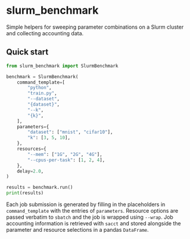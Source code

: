 # slurm_benchmark

Simple helpers for sweeping parameter combinations on a Slurm cluster and
collecting accounting data.

## Quick start

```python
from slurm_benchmark import SlurmBenchmark

benchmark = SlurmBenchmark(
    command_template=[
        "python",
        "train.py",
        "--dataset",
        "{dataset}",
        "--k",
        "{k}",
    ],
    parameters={
        "dataset": ["mnist", "cifar10"],
        "k": [3, 5, 10],
    },
    resources={
        "--mem": ["1G", "2G", "4G"],
        "--cpus-per-task": [1, 2, 4],
    },
    delay=2.0,
)

results = benchmark.run()
print(results)
```

Each job submission is generated by filling in the placeholders in
`command_template` with the entries of `parameters`. Resource options are passed
verbatim to ``sbatch`` and the job is wrapped using ``--wrap``. Job accounting
information is retrieved with ``sacct`` and stored alongside the parameter and
resource selections in a pandas ``DataFrame``.

